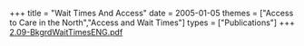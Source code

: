 +++
title = "Wait Times And Access"
date = 2005-01-05
themes = ["Access to Care in the North","Access and Wait Times"]
types = ["Publications"]
+++
[2.09-BkgrdWaitTimesENG.pdf](/files/2.09-BkgrdWaitTimesENG.pdf)
